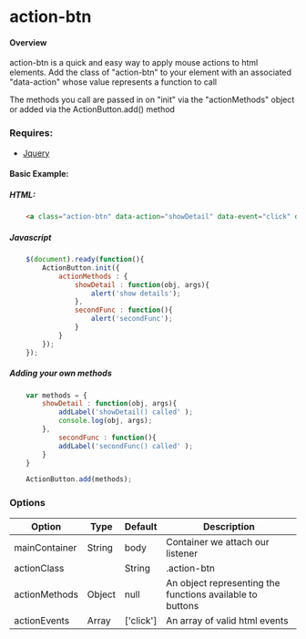 # action-btn

#### Overview
action-btn is a quick and easy way to apply mouse actions to html elements. 
Add the class of "action-btn" to your element with an associated "data-action" whose value represents a function to call

The methods you call are passed in on "init" via the "actionMethods" object or added via the ActionButton.add() method

### Requires: 
* [Jquery](http://jquery.com)

#### Basic Example:

##### HTML:

```html
    <a class="action-btn" data-action="showDetail" data-event="click" data-prodId="1">Action Button 1</a>
```
##### Javascript

```js
    $(document).ready(function(){
		ActionButton.init({
			actionMethods : {
				showDetail : function(obj, args){
					alert('show details');
				},
				secondFunc : function(){
					alert('secondFunc');
				}
			}
		});
	});
```

##### Adding your own methods

```js
	var methods = {
		showDetail : function(obj, args){
			addLabel('showDetail() called' );
			console.log(obj, args);
		},
			secondFunc : function(){
			addLabel('secondFunc() called' );
		}
	}

	ActionButton.add(methods);
```

### Options 
Option | Type | Default | Description
------ | ---- | ------- | -----------
mainContainer | String | body | Container we attach our listener
actionClass | |String | .action-btn | Class that accepts action calls
actionMethods | Object | null | An object representing the functions available to buttons
actionEvents | Array | ['click'] | An array of valid html events
